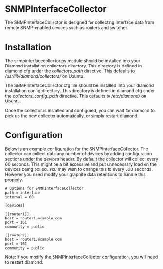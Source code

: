 SNMPInterfaceCollector
=====

The SNMPInterfaceCollector is designed for collecting interface data from remote SNMP-enabled devices such as routers and switches.

Installation
=====

The snmpinterfacecollector.py module should be installed into your Diamond installation collectors directory. This directory is defined
in diamond.cfg under the *collectors_path* directive. This defaults to */usr/lib/diamond/collectors/* on Ubuntu.

The SNMPInterfaceCollector.cfg file should be installed into your diamond installation config directory. This directory is defined
in diamond.cfg under the *collectors_config_path* directive. This defaults to */etc/diamond/* on Ubuntu.

Once the collector is installed and configured, you can wait for diamond to pick up the new collector automatically, or simply restart diamond.

Configuration
=====

Below is an example configuration for the SNMPInterfaceCollector. The collector can collect data any number of devices by adding configuration sections
under the *devices* header. By default the collector will collect every 60 seconds. This might be a bit excessive and put unnecessary load on the 
devices being polled. You may wish to change this to every 300 seconds. However you need modify your graphite data retentions to handle this properly.

    # Options for SNMPInterfaceCollector
    path = interface
    interval = 60

    [devices]

    [[router1]]
    host = router1.example.com 
    port = 161
    community = public

    [[router2]]
    host = router1.example.com 
    port = 161
    community = public

Note: If you modify the SNMPInterfaceCollector configuration, you will need to restart diamond. 
